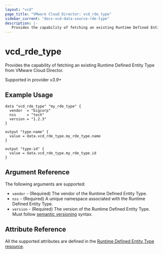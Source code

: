 ```yaml
---
layout: "vcd"
page_title: "VMware Cloud Director: vcd_rde_type"
sidebar_current: "docs-vcd-data-source-rde-type"
description: |-
   Provides the capability of fetching an existing Runtime Defined Entity Type from VMware Cloud Director.
---
```


# vcd\_rde\_type

Provides the capability of fetching an existing Runtime Defined Entity Type from VMware Cloud Director.

Supported in provider *v3.9+*

## Example Usage

```hcl
data "vcd_rde_type" "my_rde_type" {
  vendor  = "bigcorp"
  nss     = "tech"
  version = "1.2.3"
}

output "type-name" {
  value = data.vcd_rde_type.my_rde_type.name
}

output "type-id" {
  value = data.vcd_rde_type.my_rde_type.id
}
```

## Argument Reference

The following arguments are supported:

* `vendor` - (Required) The vendor of the Runtime Defined Entity Type.
* `nss` - (Required) A unique namespace associated with the Runtime Defined Entity Type.
* `version` - (Required) The version of the Runtime Defined Entity Type. Must follow [semantic versioning](https://semver.org/) syntax.

## Attribute Reference

All the supported attributes are defined in the
[Runtime Defined Entity Type resource](/providers/vmware/vcd/latest/docs/resources/rde_type#argument-reference).
